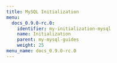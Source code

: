 ```yaml
---
title: MySQL Initialization
menu:
  docs_0.9.0-rc.0:
    identifier: my-initialization-mysql
    name: Initialization
    parent: my-mysql-guides
    weight: 25
menu_name: docs_0.9.0-rc.0
---
```


